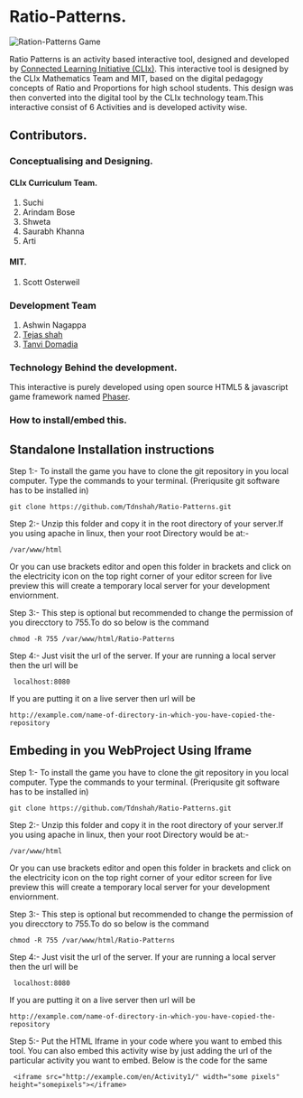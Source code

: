 # Ratio-Patterns.

![Ration-Patterns Game]()

Ratio Patterns is an activity based interactive tool, designed and developed by [Connected Learning Initiative (CLIx)](https://clix.tiss.edu).
This interactive tool is designed by the CLIx Mathematics Team and MIT, based on the digital pedagogy concepts of Ratio and Proportions for high school students. This design was then converted into the digital tool by the CLIx technology team.This interactive consist of 6 Activities and is developed activity wise.

## Contributors.
    
### Conceptualising and Designing.

#### CLIx Curriculum Team.

1. Suchi
2. Arindam Bose
3. Shweta 
4. Saurabh Khanna
5. Arti

#### MIT.

1. Scott Osterweil

### Development Team
1. Ashwin Nagappa
2. [Tejas shah](https://github.com/Tdnshah)
3. [Tanvi Domadia](https://github.com/tanvidom)

### Technology Behind the development.

This interactive is purely developed using open source HTML5 & javascript game framework named [Phaser](https://phaser.io/).

### How to install/embed this.
 
## Standalone Installation instructions

Step 1:- To install the game you have to clone the git repository in you local computer. Type the commands to your terminal.
        (Preriqusite git software has to be installed in)
    
```git clone https://github.com/Tdnshah/Ratio-Patterns.git```
    
Step 2:- Unzip this folder and copy it in the root directory of your server.If you using apache in linux, then your root Directory would be at:- 

```/var/www/html```
    
Or you can use brackets editor and open this folder in brackets and click on the electricity icon on the top right corner of your editor screen for live preview this will create a temporary local server for your development enviornment.

Step 3:- This step is optional but recommended to change the permission of you direcctory to 755.To do so below is the command

```chmod -R 755 /var/www/html/Ratio-Patterns```

Step 4:- Just visit the url of the server. If your are running a local server then the url will be 
    
``` localhost:8080```
    
If you are putting it on a live server then url will be 

```http://example.com/name-of-directory-in-which-you-have-copied-the-repository```

## Embeding in you WebProject Using Iframe

Step 1:- To install the game you have to clone the git repository in you local computer. Type the commands to your terminal.
        (Preriqusite git software has to be installed in)
    
```git clone https://github.com/Tdnshah/Ratio-Patterns.git```
    
Step 2:- Unzip this folder and copy it in the root directory of your server.If you using apache in linux, then your root Directory would be at:- 

```/var/www/html```
    
Or you can use brackets editor and open this folder in brackets and click on the electricity icon on the top right corner of your editor screen for live preview this will create a temporary local server for your development enviornment.

Step 3:- This step is optional but recommended to change the permission of you direcctory to 755.To do so below is the command

```chmod -R 755 /var/www/html/Ratio-Patterns```

Step 4:- Just visit the url of the server. If your are running a local server then the url will be 
    
``` localhost:8080```
    
If you are putting it on a live server then url will be 

```http://example.com/name-of-directory-in-which-you-have-copied-the-repository```

Step 5:- Put the HTML Iframe in your code where you want to embed this tool. You can also embed this activity wise by just adding the url of the particular activity you want to embed. Below is the code for the same 

``` <iframe src="http://example.com/en/Activity1/" width="some pixels" height="somepixels"></iframe>```